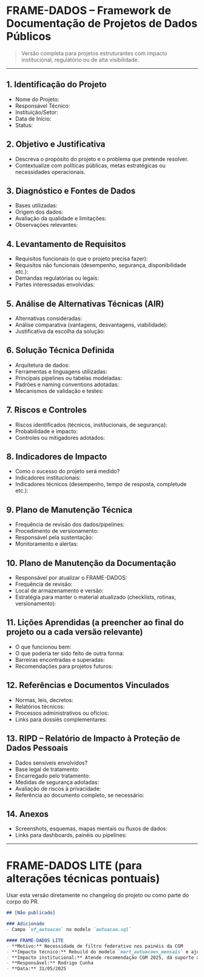 # FRAME-DADOS – Framework de Documentação de Projetos de Dados Públicos

> Versão completa para projetos estruturantes com impacto institucional, regulatório ou de alta visibilidade.

---

## 1. Identificação do Projeto

* Nome do Projeto:
* Responsável Técnico:
* Instituição/Setor:
* Data de Início:
* Status:

## 2. Objetivo e Justificativa

* Descreva o propósito do projeto e o problema que pretende resolver.
* Contextualize com políticas públicas, metas estratégicas ou necessidades operacionais.

## 3. Diagnóstico e Fontes de Dados

* Bases utilizadas:
* Origem dos dados:
* Avaliação da qualidade e limitações:
* Observações relevantes:

## 4. Levantamento de Requisitos

* Requisitos funcionais (o que o projeto precisa fazer):
* Requisitos não funcionais (desempenho, segurança, disponibilidade etc.):
* Demandas regulatórias ou legais:
* Partes interessadas envolvidas:

## 5. Análise de Alternativas Técnicas (AIR)

* Alternativas consideradas:
* Análise comparativa (vantagens, desvantagens, viabilidade):
* Justificativa da escolha da solução:

## 6. Solução Técnica Definida

* Arquitetura de dados:
* Ferramentas e linguagens utilizadas:
* Principais pipelines ou tabelas modeladas:
* Padrões e naming conventions adotadas:
* Mecanismos de validação e testes:

## 7. Riscos e Controles

* Riscos identificados (técnicos, institucionais, de segurança):
* Probabilidade e impacto:
* Controles ou mitigadores adotados:

## 8. Indicadores de Impacto

* Como o sucesso do projeto será medido?
* Indicadores institucionais:
* Indicadores técnicos (desempenho, tempo de resposta, completude etc.):

## 9. Plano de Manutenção Técnica

* Frequência de revisão dos dados/pipelines:
* Procedimento de versionamento:
* Responsável pela sustentação:
* Monitoramento e alertas:

## 10. Plano de Manutenção da Documentação

* Responsável por atualizar o FRAME-DADOS:
* Frequência de revisão:
* Local de armazenamento e versão:
* Estratégia para manter o material atualizado (checklists, rotinas, versionamento):

## 11. Lições Aprendidas (a preencher ao final do projeto ou a cada versão relevante)

* O que funcionou bem:
* O que poderia ter sido feito de outra forma:
* Barreiras encontradas e superadas:
* Recomendações para projetos futuros:

## 12. Referências e Documentos Vinculados

* Normas, leis, decretos:
* Relatórios técnicos:
* Processos administrativos ou ofícios:
* Links para dossiês complementares:

## 13. RIPD – Relatório de Impacto à Proteção de Dados Pessoais

* Dados sensíveis envolvidos?
* Base legal de tratamento:
* Encarregado pelo tratamento:
* Medidas de segurança adotadas:
* Avaliação de riscos à privacidade:
* Referência ao documento completo, se necessário:

## 14. Anexos

* Screenshots, esquemas, mapas mentais ou fluxos de dados:
* Links para dashboards, painéis ou pipelines:

---

# FRAME-DADOS LITE (para alterações técnicas pontuais)

Usar esta versão diretamente no changelog do projeto ou como parte do corpo do PR.

```md
## [Não publicado]

### Adicionado
- Campo `uf_autuacao` no modelo `autuacao.sql`

#### FRAME-DADOS LITE
- **Motivo:** Necessidade de filtro federativo nos painéis da CGM
- **Impacto técnico:** Rebuild do modelo `mart_autuacoes_mensais` e ajustes em dashboards
- **Impacto institucional:** Atende recomendação CGM 2025, dá suporte a painel de fiscalização pública
- **Responsável:** Rodrigo Cunha
- **Data:** 31/05/2025
```

